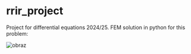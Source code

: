 # rrir_project
Project for differential equations 2024/25.
FEM solution in python for this problem:

![obraz](https://github.com/user-attachments/assets/34ecb874-ed69-40c0-aef5-c87ec4c13455)
